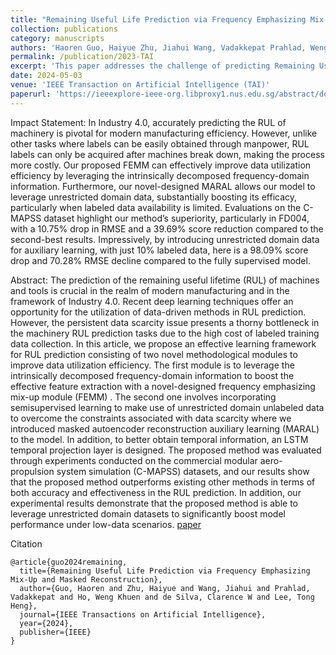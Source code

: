 ```yaml
---
title: "Remaining Useful Life Prediction via Frequency Emphasizing Mix-Up and Masked Reconstruction"
collection: publications
category: manuscripts
authors: 'Haoren Guo, Haiyue Zhu, Jiahui Wang, Vadakkepat Prahlad, Weng Khuen Ho, Tong Heng Lee'
permalink: /publication/2023-TAI
excerpt: 'This paper addresses the challenge of predicting Remaining Useful Lifetime (RUL) in machinery within Industry 4.0 by proposing a framework that improves data utilization through frequency-domain analysis and semi-supervised learning. The Frequency Emphasizing Mix-Up Module (FEMM) enhances feature extraction, while the Masked Autoencoder Reconstruction Auxiliary Learning (MARAL) utilizes unlabeled data from unrestricted domains. Evaluations on the C-MAPSS dataset show the model outperforms others, achieving significant accuracy improvements, particularly with minimal labeled data. The results demonstrate a notable reduction in RMSE and overall prediction error.'
date: 2024-05-03
venue: 'IEEE Transaction on Artificial Intelligence (TAI)'
paperurl: 'https://ieeexplore-ieee-org.libproxy1.nus.edu.sg/abstract/document/10518144'
---
```

Impact Statement:
In Industry 4.0, accurately predicting the RUL of machinery is pivotal for modern manufacturing efficiency. However, unlike other tasks where labels can be easily obtained through manpower, RUL labels can only be acquired after machines break down, making the process more costly. Our proposed FEMM can effectively improve data utilization efficiency by leveraging the intrinsically decomposed frequency-domain information. Furthermore, our novel-designed MARAL allows our model to leverage unrestricted domain data, substantially boosting its efficacy, particularly when labeled data availability is limited. Evaluations on the C-MAPSS dataset highlight our method’s superiority, particularly in FD004, with a 10.75% drop in RMSE and a 39.69% score reduction compared to the second-best results. Impressively, by introducing unrestricted domain data for auxiliary learning, with just 10% labeled data, here is a 98.09% score drop and 70.28% RMSE decline compared to the fully supervised model.

Abstract:
The prediction of the remaining useful lifetime (RUL) of machines and tools is crucial in the realm of modern manufacturing and in the framework of Industry 4.0. Recent deep learning techniques offer an opportunity for the utilization of data-driven methods in RUL prediction. However, the persistent data scarcity issue presents a thorny bottleneck in the machinery RUL prediction tasks due to the high cost of labeled training data collection. In this article, we propose an effective learning framework for RUL prediction consisting of two novel methodological modules to improve data utilization efficiency. The first module is to leverage the intrinsically decomposed frequency-domain information to boost the effective feature extraction with a novel-designed frequency emphasizing mix-up module (FEMM) . The second one involves incorporating semisupervised learning to make use of unrestricted domain unlabeled data to overcome the constraints associated with data scarcity where we introduced masked autoencoder reconstruction auxiliary learning (MARAL) to the model. In addition, to better obtain temporal information, an LSTM temporal projection layer is designed. The proposed method was evaluated through experiments conducted on the commercial modular aero-propulsion system simulation (C-MAPSS) datasets, and our results show that the proposed method outperforms existing other methods in terms of both accuracy and effectiveness in the RUL prediction. In addition, our experimental results demonstrate that the proposed method is able to leverage unrestricted domain datasets to significantly boost model performance under low-data scenarios.
[paper](https://ieeexplore-ieee-org.libproxy1.nus.edu.sg/abstract/document/10518144)

Citation
```
@article{guo2024remaining,
  title={Remaining Useful Life Prediction via Frequency Emphasizing Mix-Up and Masked Reconstruction},
  author={Guo, Haoren and Zhu, Haiyue and Wang, Jiahui and Prahlad, Vadakkepat and Ho, Weng Khuen and de Silva, Clarence W and Lee, Tong Heng},
  journal={IEEE Transactions on Artificial Intelligence},
  year={2024},
  publisher={IEEE}
}
```
